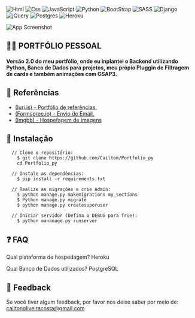
![Html](https://img.shields.io/badge/HTML5-E34F26?style=for-the-badge&logo=html5&logoColor=white)
![Css](https://img.shields.io/badge/CSS3-1572B6?style=for-the-badge&logo=css3&logoColor=white)
![JavaScript](https://img.shields.io/badge/JavaScript-F7DF1E?style=for-the-badge&logo=javascript&logoColor=white)
![Python](https://img.shields.io/badge/python-3670A0?style=for-the-badge&logo=python&logoColor=ffdd54)
![BootStrap](https://img.shields.io/badge/Bootstrap-563D7C?style=for-the-badge&logo=bootstrap&logoColor=white)
![SASS](https://img.shields.io/badge/SASS-hotpink.svg?style=for-the-badge&logo=SASS&logoColor=white)
![Django](https://img.shields.io/badge/django-%23092E20.svg?style=for-the-badge&logo=django&logoColor=white)
![jQuery](https://img.shields.io/badge/jquery-%230769AD.svg?style=for-the-badge&logo=jquery&logoColor=white)
![Postgres](https://img.shields.io/badge/postgres-%23316192.svg?style=for-the-badge&logo=postgresql&logoColor=white)
![Heroku](https://img.shields.io/badge/heroku-%23430098.svg?style=for-the-badge&logo=heroku&logoColor=white)

![App Screenshot](https://awesomescreenshot.s3.amazonaws.com/image/2852316/31586469-f6c55a42b6ab5f95c59b0287337d3e63.png?X-Amz-Algorithm=AWS4-HMAC-SHA256&X-Amz-Credential=AKIAJSCJQ2NM3XLFPVKA%2F20220822%2Fus-east-1%2Fs3%2Faws4_request&X-Amz-Date=20220822T000750Z&X-Amz-Expires=28800&X-Amz-SignedHeaders=host&X-Amz-Signature=fcfef49267f7ab43b45d34f9bb8dd2edaad70a78ffce106199ff26fd24a4fea6)


## 👨‍🦰 PORTFÓLIO PESSOAL
#### Versão 2.0 do meu portfólio, onde eu inplantei o Backend utilizando Python, Banco de Dados para projetos, meu própio Pluggin de Filtragem de cards e também animações com GSAP3.



## 📌 Referências
 - [(Iuri.is) - Portfólio de referências.](https://iuri.is/)
 - [(Formspree.io) - Envio de Email.](https://formspree.io/)
 - [(Imgbb) - Hospefagem de imagens](https://imgbb.com/)


## 🔩 Instalação

```
  // Clone o repositório:
    $ git clone https://github.com/Cailtom/Portfolio_py
    cd Portfolio_py

  // Instale as dependências:
    $ pip install -r requirements.txt

  // Realize as migrações e crie Admin:
    $ python manage.py makemigrations my_sections
    $ Python manage.py migrate
    $ python manage.py createsuperuser

  // Iniciar servidor (Defina o DEBUG para True):
    $ python mananage.py runserver
```


## ❓ FAQ
Qual plataforma de hospedagem? Heroku

Qual Banco de Dados utilizados? PostgreSQL

    
## 👾 Feedback
Se você tiver algum feedback, por favor nos deixe saber por meio de: cailtonoliveiracosta@gmail.com
